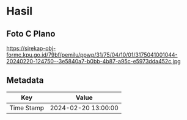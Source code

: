 # Hasil

## Foto C Plano

https://sirekap-obj-formc.kpu.go.id/79bf/pemilu/ppwp/31/75/04/10/01/3175041001044-20240220-124750--3e5840a7-b0bb-4b87-a95c-e5973dda452c.jpg


## Metadata

| Key        | Value               |
| ---------- | ------------------- |
| Time Stamp | 2024-02-20 13:00:00 |




